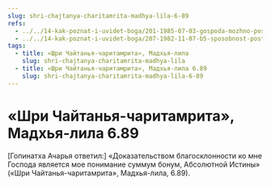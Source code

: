 ```yaml
---
slug: shri-chajtanya-charitamrita-madhya-lila-6-89
refs:
  - ../../14-kak-poznat-i-uvidet-boga/201-1985-07-03-gospoda-mozhno-postich-tolko-po-ego-milosti.md
  - ../../14-kak-poznat-i-uvidet-boga/207-1982-11-07-b5-sposobnost-postizheniya-istiny-zavisit-ot-iskrennosti-vkusa-upovaniya-na-milost-boga-i-duhovnoj-udachi.md
tags:
  - title: «Шри Чайтанья-чаритамрита», Мадхья-лила
    slug: shri-chajtanya-charitamrita-madhya-lila
  - title: «Шри Чайтанья-чаритамрита», Мадхья-лила 6.89
    slug: shri-chajtanya-charitamrita-madhya-lila-6-89
---
```


# «Шри Чайтанья-чаритамрита», Мадхья-лила 6.89

[Гопинатха Ачарья ответил:] «Доказательством благосклонности ко мне Господа является мое понимание суммум бонум, Абсолютной Истины» («Шри Чайтанья-чаритамрита», Мадхья-лила, 6.89).
